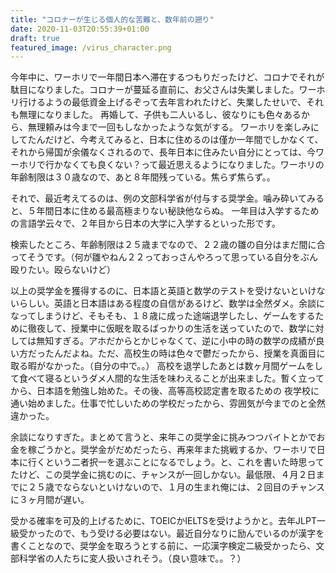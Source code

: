 ```yaml
---
title: "コロナーが生じる個人的な苦難と、数年前の遡り"
date: 2020-11-03T20:55:39+01:00
draft: true
featured_image: /virus_character.png
---
```

今年中に、ワーホリで一年間日本へ滞在するつもりだったけど、コロナでそれが駄目になりました。コロナーが蔓延る直前に、お父さんは失業しました。ワーホリ行けるようの最低資金上げるぞって去年言われたけど、失業したせいで、それも無理になりました。
再婚して、子供も二人いるし、彼なりにも色々あるから、無理頼みは今まで一回もしなかったような気がする。
ワーホリを楽しみにしてたんだけど、今考えてみると、日本に住めるのは僅か一年間でしかなくて、それから帰国が余儀なくされるので、長年日本に住みたい自分にとっては、今ワーホリで行かなくても良くない？って最近思えるようになりました。ワーホリの年齢制限は３０歳なので、あと８年間残っている。焦らず焦らず。。

それで、最近考えてるのは、例の文部科学省が付与する奨学金。噛み砕いてみると、５年間日本に住める最高極まりない秘訣他ならぬ。
一年目は入学するための言語学云々で、２年目から日本の大学に入学するといった形です。

検索したところ、年齢制限は２５歳までなので、２２歳の雛の自分はまだ間に合ってそうです。（何が雛やねん２２っておっさんやろって思っている自分をぶん殴りたい。殴らないけど）

以上の奨学金を獲得するのに、日本語と英語と数学のテストを受けないといけないらしい。英語と日本語はある程度の自信があるけど、数学は全然ダメ。余談になってしまうけど、そもそも、１８歳に成った途端退学したし、ゲームをするために徹夜して、授業中に仮眠を取るばっかりの生活を送っていたので、数学に対しては無知すぎる。アホだからとかじゃなくて、逆に小中の時の数学の成績が良い方だったんだよね。ただ、高校生の時は色々で鬱だったから、授業を真面目に取る暇がなかった。（自分の中で。。）
高校を退学したあとは数ヶ月間ゲームをして食べて寝るというダメ人間的な生活を味わえることが出来ました。暫く立ってから、日本語を勉強し始めた。その後、高等高校認定書を取るための 夜学校に通い始めました。仕事で忙しいための学校だったから、雰囲気が今までのと全然違かった。

余談になりすぎた。まとめて言うと、来年この奨学金に挑みつつバイトとかでお金を稼ごうかと。奨学金がだめだったら、再来年また挑戦するか、ワーホリで日本に行くという二者択一を選ぶことになるでしょう。と、これを書いた時思ってたけど、この奨学金に挑むのに、チャンスが一回しかない。最低限、４月２日までに２５歳でならないといけないので、１月の生まれ俺には、２回目のチャンスに３ヶ月間が遅い。

受かる確率を可及的上げるために、TOEICかIELTSを受けようかと。去年JLPT一級受かったので、もう受ける必要はない。最近自分なりに励んでいるのが漢字を書くことなので、奨学金を取ろうとする前に、一応漢字検定二級受かったら、文部科学省の人たちに変人扱いされそう。（良い意味で。。？）


